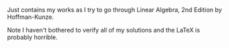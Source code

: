 Just contains my works as I try to go through Linear Algebra, 2nd Edition by Hoffman-Kunze.

Note I haven't bothered to verify all of my solutions and the LaTeX is probably horrible.
